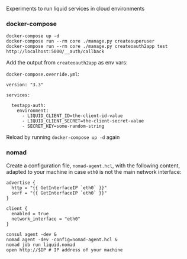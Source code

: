 Experiments to run liquid services in cloud environments

### docker-compose
```
docker-compose up -d
docker-compose run --rm core ./manage.py createsuperuser
docker-compose run --rm core ./manage.py createoauth2app test http://localhost:5000/__auth/callback
```

Add the output from `createoauth2app` as env vars:

`docker-compose.override.yml`:
```
version: "3.3"

services:

  testapp-auth:
    environment:
      - LIQUID_CLIENT_ID=the-client-id-value
      - LIQUID_CLIENT_SECRET=the-client-secret-value
      - SECRET_KEY=some-random-string
```

Reload by running `docker-compose up -d` again

### nomad
Create a configuration file, `nomad-agent.hcl`, with the following content,
adapted to your machine in case `eth0` is not the main network interface:

```hcl
advertise {
  http = "{{ GetInterfaceIP `eth0` }}"
  serf = "{{ GetInterfaceIP `eth0` }}"
}

client {
  enabled = true
  network_interface = "eth0"
}
```

```shell
consul agent -dev &
nomad agent -dev -config=nomad-agent.hcl &
nomad job run liquid.nomad
open http://$IP # IP address of your machine
```
